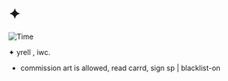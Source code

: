 # ✦ 

![Time](https://github.com/user-attachments/assets/235ac632-ed9a-43a5-b2e9-2e36af4715a5)
         
✦ yrell , iwc. 
- commission art is allowed, read carrd, sign sp | blacklist-on
